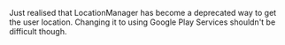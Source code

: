 Just realised that LocationManager has become a deprecated way to get the user location.
Changing it to using Google Play Services shouldn't be difficult though.